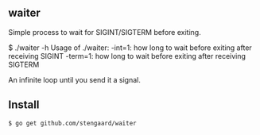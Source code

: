 waiter
------

Simple process to wait for SIGINT/SIGTERM before exiting.

   $ ./waiter -h
   Usage of ./waiter:
     -int=1: how long to wait before exiting after receiving SIGINT
     -term=1: how long to wait before exiting after receiving SIGTERM

An infinite loop until you send it a signal.

Install
-------

    $ go get github.com/stengaard/waiter
